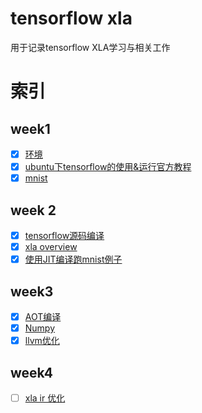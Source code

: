 # tensorflow xla
用于记录tensorflow XLA学习与相关工作

# 索引
## week1
- [x] [环境](https://github.com/dongbeiyewu/xla/blob/master/week1/%E7%8E%AF%E5%A2%83%E9%85%8D%E7%BD%AE.md)
- [x] [ubuntu下tensorflow的使用&运行官方教程](https://github.com/dongbeiyewu/xla/blob/master/week1/tensorflow.md)
- [x] [mnist](https://github.com/dongbeiyewu/xla/blob/master/week1/MNIST.md)
## week 2
- [x] [tensorflow源码编译](https://github.com/dongbeiyewu/xla/blob/master/week2/tensorflow%E6%BA%90%E7%A0%81%E7%BC%96%E8%AF%91.md)
- [x] [xla overview](https://github.com/dongbeiyewu/xla/blob/master/week2/xla%20overview.md)
- [x] [使用JIT编译跑mnist例子](https://github.com/dongbeiyewu/xla/blob/master/week2/%E4%BD%BF%E7%94%A8JIT%E7%BC%96%E8%AF%91.md)
## week3
- [x] [AOT编译](https://github.com/dongbeiyewu/xla/blob/master/week3/AOT%E7%BC%96%E8%AF%91.md)
- [x] [Numpy](https://github.com/dongbeiyewu/xla/blob/master/week3/numpy.md)
- [x] [llvm优化](https://github.com/dongbeiyewu/xla/blob/master/week3/%E4%BC%98%E5%8C%96.md)
## week4
- [ ] [xla ir 优化]()

